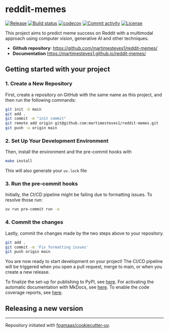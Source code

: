 # reddit-memes

[![Release](https://img.shields.io/github/v/release/martimesteves1/reddit-memes)](https://img.shields.io/github/v/release/martimesteves1/reddit-memes)
[![Build status](https://img.shields.io/github/actions/workflow/status/martimesteves1/reddit-memes/main.yml?branch=main)](https://github.com/martimesteves1/reddit-memes/actions/workflows/main.yml?query=branch%3Amain)
[![codecov](https://codecov.io/gh/martimesteves1/reddit-memes/branch/main/graph/badge.svg)](https://codecov.io/gh/martimesteves1/reddit-memes)
[![Commit activity](https://img.shields.io/github/commit-activity/m/martimesteves1/reddit-memes)](https://img.shields.io/github/commit-activity/m/martimesteves1/reddit-memes)
[![License](https://img.shields.io/github/license/martimesteves1/reddit-memes)](https://img.shields.io/github/license/martimesteves1/reddit-memes)

This project aims to predict meme success on Reddit with a multimodal approach using computer vision, generative AI and other techniques.

- **Github repository**: <https://github.com/martimesteves1/reddit-memes/>
- **Documentation** <https://martimesteves1.github.io/reddit-memes/>

## Getting started with your project

### 1. Create a New Repository

First, create a repository on GitHub with the same name as this project, and then run the following commands:

```bash
git init -b main
git add .
git commit -m "init commit"
git remote add origin git@github.com:martimesteves1/reddit-memes.git
git push -u origin main
```

### 2. Set Up Your Development Environment

Then, install the environment and the pre-commit hooks with

```bash
make install
```

This will also generate your `uv.lock` file

### 3. Run the pre-commit hooks

Initially, the CI/CD pipeline might be failing due to formatting issues. To resolve those run:

```bash
uv run pre-commit run -a
```

### 4. Commit the changes

Lastly, commit the changes made by the two steps above to your repository.

```bash
git add .
git commit -m 'Fix formatting issues'
git push origin main
```

You are now ready to start development on your project!
The CI/CD pipeline will be triggered when you open a pull request, merge to main, or when you create a new release.

To finalize the set-up for publishing to PyPI, see [here](https://fpgmaas.github.io/cookiecutter-uv/features/publishing/#set-up-for-pypi).
For activating the automatic documentation with MkDocs, see [here](https://fpgmaas.github.io/cookiecutter-uv/features/mkdocs/#enabling-the-documentation-on-github).
To enable the code coverage reports, see [here](https://fpgmaas.github.io/cookiecutter-uv/features/codecov/).

## Releasing a new version



---

Repository initiated with [fpgmaas/cookiecutter-uv](https://github.com/fpgmaas/cookiecutter-uv).
